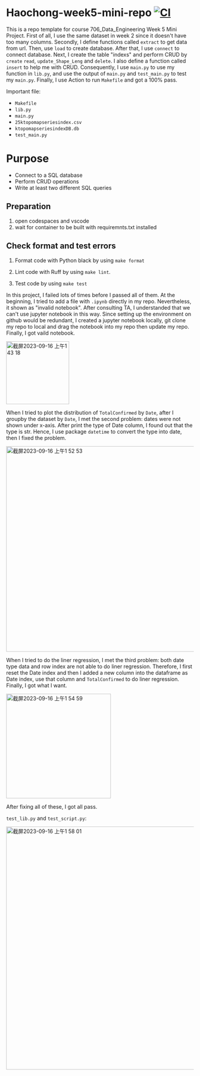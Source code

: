 # Haochong-week5-mini-repo [![CI](https://github.com/nogibjj/Haochong-Week-5/actions/workflows/cicd.yml/badge.svg)](https://github.com/nogibjj/Haochong-Week-5/actions/workflows/cicd.yml)
This is a repo template for course 706_Data_Engineering Week 5 Mini Project. First of all, I use the same dataset in week 2 since it doesn't have too many columns. Secondly, I define functions called `extract` to get data from url. Then, use `load` to create database. After that, I use `connect` to connect database.  Next, I create the table "indexs" and perform CRUD by `create` `read`, `update_Shape_Leng` and `delete`. I also define a function called `insert` to help me with CRUD. Consequently, I use `main.py` to use my function in `lib.py`, and use the output of `main.py` and `test_main.py` to test my `main.py`. Finally, I use Action to run `Makefile` and got a 100% pass. 

Important file:
* `Makefile`
* `lib.py`
* `main.py`
* `25ktopomapseriesindex.csv`
* `ktopomapseriesindexDB.db`
* `test_main.py`

# Purpose
- Connect to a SQL database
- Perform CRUD operations
- Write at least two different SQL queries

## Preparation 
1. open codespaces and vscode
2. wait for container to be built with requiremnts.txt installed

## Check format and test errors
1. Format code with Python black by using `make format`
2. Lint code with Ruff by using `make lint`. 

3. Test code by using `make test`

In this project, I failed lots of times before I passed all of them. At the beginning, I tried to add a file with `.ipynb` directly in my repo. Nevertheless, it shown as "invalid notebook". After consulting TA, I understanded that we can't use jupyter notebook in this way. Since setting up the environment on github would be redundant, I created a jupyter notebook locally, git clone my repo to local and drag the notebook into my repo then update my repo. Finally, I got vaild notebook.

<img width="169" alt="截屏2023-09-16 上午1 43 18" src="https://github.com/nogibjj/Individual-Project-1/assets/89813704/c67ffd16-68ff-450f-9468-464f5b6bccdd">


When I tried to plot the distribution of `TotalConfirmed` by `Date`, after I groupby the dataset by `Date`, I met the second problem: dates were not shown under x-axis. After print the type of Date column, I found out that the type is str. Hence, I use package `datetime` to convert the type into date, then I fixed the problem.

<img width="552" alt="截屏2023-09-16 上午1 52 53" src="https://github.com/nogibjj/Individual-Project-1/assets/89813704/563d977d-2618-4620-95b3-2074bfb6e286">


When I tried to do the liner regression, I met the third problem: both date type data and row index are not able to do liner regression. Therefore, I first reset the Date index and then I added a new column into the dataframe as Date index, use that column and `TotalConfirmed` to do liner regression. Finally, I got what I want.

<img width="281" alt="截屏2023-09-16 上午1 54 59" src="https://github.com/nogibjj/Individual-Project-1/assets/89813704/bfbcedd3-05f3-4ec3-a928-e9b009abe436">


After fixing all of these, I got all pass.

`test_lib.py` and `test_script.py`:

<img width="653" alt="截屏2023-09-16 上午1 58 01" src="https://github.com/nogibjj/Individual-Project-1/assets/89813704/65e3467c-c17a-48f4-8256-f2edfebe8e91">



